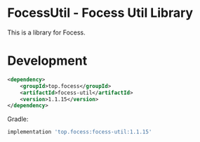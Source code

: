 # FocessUtil - Focess Util Library

This is a library for Focess.

# Development

```xml
<dependency>
    <groupId>top.focess</groupId>
    <artifactId>focess-util</artifactId>
    <version>1.1.15</version>
</dependency>
```

Gradle:

```gradle
implementation 'top.focess:focess-util:1.1.15'
```
